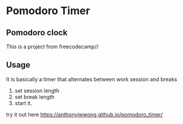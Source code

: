 # Pomodoro Timer
## Pomodoro clock
This is a project from freecodecamp//

## Usage
It is basically a timer that alternates between work session and breaks
1. set session length
2. set break length
3. start it.


try it out here https://anthonyjwwong.github.io/pomodoro_timer/
